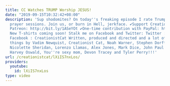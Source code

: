 ```yaml
---
title: CC Watches TRUMP Worship JESUS!
date: "2019-09-15T10:32:42+08:00"
description: 'Sup shodomites? On today''s freaking episode I rate Trump''s TREMENDOUS
  prayer sessions. Join us, or burn in Hell, jerkface. ✔Support CreationistCat on
  Patreon: http://bit.ly/1ASeYOt ✔One-time contribution with PayPal: http://bit.ly/1eQR4sR
  New T-shirts coming soon! Stalk me on Facebook and Twitter: Twitter : @CreationistCat
  Facebook : CreationistCat Written, produced and directed and a lot of freaking other
  things by Vadim Newquist, Creationist Cat, Noah Warner, Stephen Dorff, Natalie Imbruglia,
  Nicolette Sheridan, Lorenzo Llamas, Alex Jones, Mark Dice, John Paul Watson, Lee
  Harvey Oswald, You''re sexy mom, Devon Tracey and Tyler Perry!!!'
url: /creationistcat/lXiIS7nxLos/
providers:
  youtube:
    id: lXiIS7nxLos
type: video
---
```

